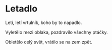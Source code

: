 # Letadlo

Letí, letí vrtulník,
koho by to napadlo.

Vyletělo mezi oblaka,
pozdravilo všechny ptáčky.

Obletělo celý svět,
vrátilo se na zem zpět.
